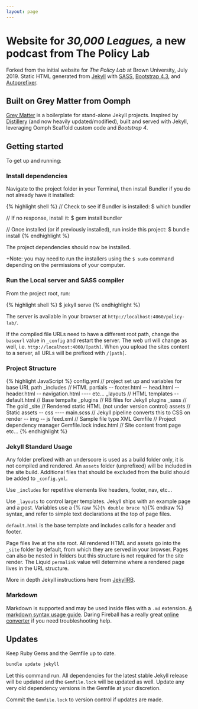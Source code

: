 ```yaml
---
layout: page
---
```


Website for _30,000 Leagues,_ a new podcast from The Policy Lab
==========================

Forked from the initial website for _The Policy Lab_ at Brown University, July 2019. Static
HTML generated from [Jekyll](https://jekyllrb.com/) with [SASS](https://sass-lang.com/),
[Bootstrap 4.3](https://getbootstrap.com/docs/4.3/getting-started/introduction/),
and [Autoprefixer](https://github.com/vwochnik/jekyll-autoprefixer).


## Built on Grey Matter from Oomph

[Grey Matter](https://github.com/oomphinc/oomph-grey-matter) is a boilerplate for
stand-alone Jekyll projects. Inspired by [Distillery](https://github.com/thinkshout/distillery/tree/master/)
(and now heavily updated/modified), built and served with Jekyll, leveraging
Oomph Scaffold custom code and *Bootstrap 4*.


## Getting started
To get up and running:


### Install dependencies
Navigate to the project folder in your Terminal, then install Bundler if you do
not already have it installed:

{% highlight shell %}
// Check to see if Bundler is installed:
$ which bundler

// If no response, install it:
$ gem install bundler

// Once installed (or if previously installed), run inside this project:
$ bundle install
{% endhighlight %}

The project dependencies should now be installed.

+Note: you may need to run the installers using the `$ sudo` command depending on
the permissions of your computer.


### Run the Local server and SASS compiler
From the project root, run:

{% highlight shell %}
$ jekyll serve
{% endhighlight  %}

The server is available in your browser at `http://localhost:4060/policy-lab/`.

If the compiled file URLs need to have a different root path, change the `baseurl`
value in  `_config` and restart the server. The web url will change as well,
i.e. `http://localhost:4060/[path]`. When you upload the sites content to a server,
all URLs will be prefixed with `/[path]`.

### Project Structure
{% highlight JavaScript %}
config.yml          // project set up and variables for base URL path
_includes           // HTML partials
-- footer.html
-- head.html
-- header.html
-- navigation.html
---- etc...
_layouts            // HTML templates
-- default.html     // Base tempalte
_plugins            // RB files for Jekyll plugins
_sass               // The gold
_site               // Rendered static HTML (not under version control)
assets              // Static assets
-- css
---- main.scss      // Jekyll pipeline converts this to CSS on render
-- img
-- js
feed.xml            // Sample file type XML
Gemfile             // Project dependency manager
Gemfile.lock
index.html          // Site content front page
etc...
{% endhighlight %}

### Jekyll Standard Usage
Any folder prefixed with an underscore is used as a build folder only, it is not
compiled and rendered. An `assets` folder (unprefixed) will be included in the
site build. Additional files that should be excluded from the build should be
added to `_config.yml`.

Use `_includes` for repetitive elements like headers, footer, nav, etc…

Use `_layouts` to control larger templates. Jekyll ships with an example page and
a post. Variables use a {% raw %}`{% double brace %}`{% endraw %} syntax, and
refer to simple text declarations at the top of page files.

`default.html` is the base template and includes calls for a header and footer.

Page files live at the site root. All rendered HTML and assets go into the `_site`
folder by default, from which they are served in your browser. Pages can also be
nested in folders but this structure is not required for the site render. The
Liquid `permalink` value will determine where a rendered page lives in the URL
structure.

More in depth Jekyll instructions here from [JekyllRB](https://jekyllrb.com/).

### Markdown
Markdown is supported and may be used inside files with a `.md` extension.
[A markdown syntax usage guide](https://github.com/fletcher/MultiMarkdown/blob/master/Documentation/Markdown%20Syntax.md).
Daring Fireball has a really great [online converter](http://daringfireball.net/projects/markdown/dingus)
if you need troubleshooting help.

## Updates
Keep Ruby Gems and the Gemfile up to date.

```sh
bundle update jekyll
```

Let this command run. All dependencies for the latest stable Jekyll release will
be updated and the `Gemfile.lock` will be updated as well. Update any very old
dependency versions in the Gemfile at your discretion.

Commit the `Gemfile.lock` to version control if updates are made.
